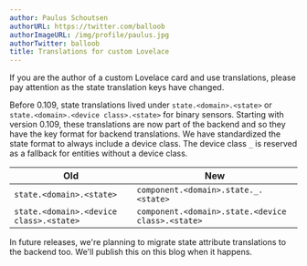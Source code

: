 ```yaml
---
author: Paulus Schoutsen
authorURL: https://twitter.com/balloob
authorImageURL: /img/profile/paulus.jpg
authorTwitter: balloob
title: Translations for custom Lovelace
---
```


If you are the author of a custom Lovelace card and use translations, please pay attention as the state translation keys have changed.

Before 0.109, state translations lived under `state.<domain>.<state>` or `state.<domain>.<device class>.<state>` for binary sensors. Starting with version 0.109, these translations are now part of the backend and so they have the key format for backend translations. We have standardized the state format to always include a device class. The device class `_` is reserved as a fallback for entities without a device class.

| Old                                     | New                                               |
| --------------------------------------- | ------------------------------------------------- |
| `state.<domain>.<state>`                | `component.<domain>.state._.<state>`              |
| `state.<domain>.<device class>.<state>` | `component.<domain>.state.<device class>.<state>` |

In future releases, we're planning to migrate state attribute translations to the backend too. We'll publish this on this blog when it happens.
